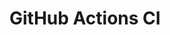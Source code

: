 # GitHub Actions CI













































































































































































































































































































































































































































































































































































































































































































































































































































































































































































